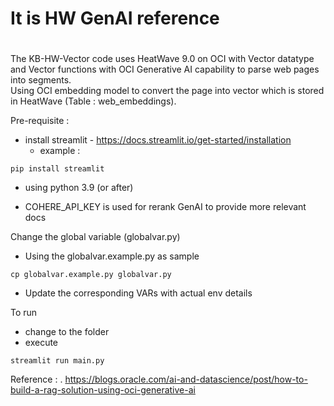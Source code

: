 # It is HW GenAI reference 
#

The KB-HW-Vector code uses HeatWave 9.0 on OCI with Vector datatype and Vector functions with OCI Generative AI capability to parse web pages into segments.  
Using OCI embedding model to convert the page into vector which is stored in HeatWave (Table : web_embeddings).  

Pre-requisite :
- install streamlit - https://docs.streamlit.io/get-started/installation
  - example :
```
pip install streamlit
```
- using python 3.9 (or after)

- COHERE_API_KEY is used for rerank GenAI to provide more relevant docs 


Change the global variable (globalvar.py)
- Using the globalvar.example.py as sample
```
cp globalvar.example.py globalvar.py
```
- Update the corresponding VARs with actual env details


To run
- change to the folder
- execute
```
streamlit run main.py
```

Reference :
. https://blogs.oracle.com/ai-and-datascience/post/how-to-build-a-rag-solution-using-oci-generative-ai
